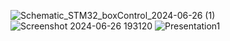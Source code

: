 ![Schematic_STM32_boxControl_2024-06-26 (1)](https://github.com/nnnguyen1604/STM32_RTOS/assets/124754446/8fdf70aa-e5ec-449a-82d8-f58767f22575)
![Screenshot 2024-06-26 193120](https://github.com/nnnguyen1604/STM32_RTOS/assets/124754446/50dc117e-92cf-4cd2-8b3d-f170733ca988)
![Presentation1](https://github.com/nnnguyen1604/STM32_RTOS/assets/124754446/0625d72c-039c-4340-b4f7-d7a52340df7d)
